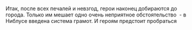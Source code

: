 Итак, после всех печалей и невзгод, герои наконец добираются до города. Только им мешает одно очень неприятное обстоятельство  - в Ниблусе введена система грамот. И героям предстоит пробраться